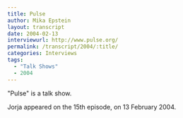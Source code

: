 ```yaml
---
title: Pulse
author: Mika Epstein
layout: transcript
date: 2004-02-13
interviewurl: http://www.pulse.org/
permalink: /transcript/2004/:title/
categories: Interviews
tags:
  - "Talk Shows"
  - 2004
---
```


"Pulse" is a talk show.

Jorja appeared on the 15th episode, on 13 February 2004.